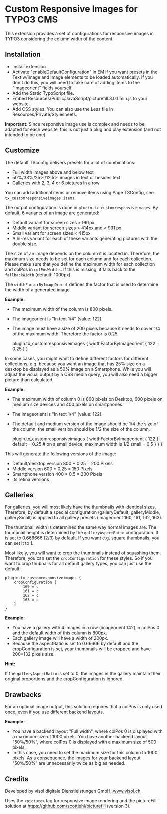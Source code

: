 Custom Responsive Images for TYPO3 CMS
==========================================

This extension provides a set of configurations for responsive images in TYPO3 considering the column width of the content.

Installation
------------
* Install extension
* Activate "enableDefaultConfiguration" in EM if you want presets in the Text w/image and Image elements to be loaded automatically. If you don't do this, you will need to take care of adding items to the "imageorient" fields yourself.
* Add the Static TypoScript file.
* Embed Resources/Public/JavaScript/picturefill.3.0.1.min.js to your website.
* Add CSS styles. You can also use the Less file in Resources/Private/Stylesheets.

**Important:** Since responsive image use is complex and needs to be adapted for each website, this is not just a plug and play extension (and not intended to be one).

Customize
----------
The default TSconfig delivers presets for a lot of combinations:

* Full width images above and below text
* 50%/33%/25%/12.5% images in text or besides text
* Galleries with 2, 3, 4 or 6 pictures in a row

You can add additional items or remove items using Page TSConfig, see ```tx_customresponsiveimages.items```.

The output configuration is done in ```plugin.tx_customresponsiveimages```. By default, 6 variants of an image are generated:

* Default variant for screen sizes > 991px
* Middle variant for screen sizes > 414px and < 991 px
* Small variant for screen sizes < 415px
* A hi-res variant for each of these variants generating pictures with the double size.

The size of an image depends on the column it is located in. Therefore, the maximum size needs to be set for each column and for each collection. Please make sure that you define the maximum width for each collection and colPos in ```colPosWidths```. If this is missing, it falls back to the ```fallbackWidth``` (default: 1000px).

The ```widthFactorByImageOrient``` defines the factor that is used to determine the width of a generated image.

**Example:**

* The maximum width of the column is 800 pixels.
* The imageorient is "In text 1/4" (value: 122).
* The image must have a size of 200 pixels because it needs to cover 1/4 of the maximum width. Therefore the factor is 0.25.


    plugin.tx_customresponsiveimages {
    	widthFactorByImageorient {
    	    122 = 0.25
        }
    }

In some cases, you might want to define different factors for different collections, e.g. because you want an image that has 25% size on a desktop be displayed as a 50% image on a Smartphone. While you will adjust the visual output by a CSS media query, you will also need a bigger picture than calculated. 

**Example:**

* The maximum width of column 0 is 800 pixels on Desktop, 600 pixels on medium size devices and 400 pixels on smartphones.
* The imageorient is "In text 1/4" (value: 122).
* The default and medium version of the image should be 1/4 the size of the column, the small version should be 1/2 the size of the column.


    plugin.tx_customresponsiveimages {
    	widthFactorByImageorient {
	    	122 {
	    		default = 0.25
	    		# on a small device, maximum width is 1/2
	    		small = 0.5
		}
        }
    }

This will generate the following versions of the image:

* Default/desktop version 800 * 0.25 = 200 Pixels
* Middle version 600 * 0.25 = 150 Pixels
* Smartphone version 400 * 0.5 = 200 Pixels
* Its retina versions

Galleries
---------

For galleries, you will most likely have the thumbnails with identical sizes. Therefore, by default a special configuration (galleryDefault, galleryMiddle, gallerySmall) is applied to all gallery presets (imageorient 160, 161, 162, 163).

The thumbnail width is determined the same way normal images are. The thumbnail height is determined by the ```galleryAspectRatio``` configuration. It is set to 0.666666 (2/3) by default. If you want e.g. square thumbnails, you can set it to 1.

Most likely, you will want to crop the thumbnails instead of squashing them. Therefore, you can set the ```cropConfiguration``` for these styles. So if you want to crop thubnails for all default gallery types, you can just use the default:


    plugin.tx_customresponsiveimages {
    	cropConfiguration {
	    	160 = c
	    	161 = c
	    	162 = c
	    	163 = c
    	}
    }

**Example:**

* You have a gallery with 4 images in a row (imageorient 142) in colPos 0 and the default width of this column is 800px.
* Each gallery image will have a width of 200px.
* Because the aspectRatio is set to 0.66666 by default and the cropConfiguration is set, your thumbnails will be cropped and have 200*132 pixels size.

**Hint:**

If the ```galleryAspectRatio``` is set to 0, the images in the gallery maintain their original proportions and the cropConfiguration is ignored.

Drawbacks
----------

For an optimal image output, this solution requires that a colPos is only used once, even if you use different backend layouts.

**Example:**

* You have a backend layout "Full width", where colPos 0 is displayed with a maximum size of 1000 pixels. You have another backend layout "50%/50%", where colPos 0 is displayed with a maximum size of 500 pixels.
* In this case, you need to set the maximum size for this column to 1000 pixels. As a consequence, the images for your backend layout "50%/50%" are unnecessarily twice as big as needed.

Credits
--------

Developed by visol digitale Dienstleistungen GmbH, www.visol.ch

Uses the ```<picture>``` tag for responsive image rendering and the pictureFill solution at https://github.com/scottjehl/picturefill (version 3).
